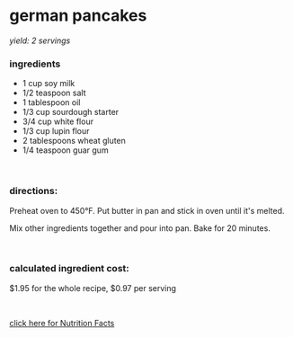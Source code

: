 # german pancakes
*yield: 2 servings*

### ingredients
- 1 cup soy milk
- 1/2 teaspoon salt
- 1 tablespoon oil
- 1/3 cup sourdough starter
- 3/4 cup white flour
- 1/3 cup lupin flour
- 2 tablespoons wheat gluten
- 1/4 teaspoon guar gum

<br>

### directions:

Preheat oven to 450°F. Put butter in pan and stick in oven until it's melted.

Mix other ingredients together and pour into pan. Bake for 20 minutes.


<br>

### calculated ingredient cost:

$1.95 for the whole recipe, $0.97 per serving

<br>

[click here for Nutrition Facts](https://htmlpreview.github.io/?https://github.com/nate-thegrate/vegan-chef/blob/main/compile_recipes/nutrition/nutrition_labels/german%20pancakes/nutrition_facts.html)